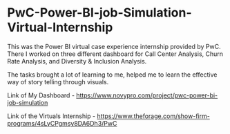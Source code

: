 # PwC-Power-BI-job-Simulation-Virtual-Internship

This was the Power BI virtual case experience internship provided by PwC. There I worked on three different dashboard for Call Center Analysis, Churn Rate Analysis, and Diversity & Inclusion Analysis. 

The tasks brought a lot of learning to me, helped me to learn the effective way of story telling through visuals.

Link of My Dashboard - https://www.novypro.com/project/pwc-power-bi-job-simulation  

Link of the Virtuals Internship - https://www.theforage.com/show-firm-programs/4sLyCPgmsy8DA6Dh3/PwC


